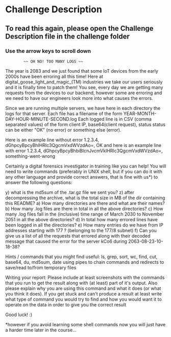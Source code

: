 # Challenge Description 
## To read this again, please open the Challenge Description file in the challenge folder
### Use the arrow keys to scroll down

            ~~ OH NO! TOO MANY LOGS ~~

The year is 2083 and we just found that some IoT devices from the 
early 2000s have been erroring all this time!
Here at digital_goose_light_and_magic_(TM) industries we take our 
users seriously and it is finally time to patch them! 
You see, every day we are getting many requests from the devices
to our backend, however some are erroring and we need to have 
our engineers look more into what causes the errors.

Since we are running multiple servers, we have here in each directory
the logs for that server. Each file has a filename of the form
YEAR-MONTH-DAY-HOUR-MINUTE-SECOND.log
Each logged line is in CSV (comma separated values) of the form
client IP, base64(client request), status
status can be either "OK" (no error) or something else (error).

Here is an example line without error
1.2.3.4, dGhpcyBpcyBhIHRlc3QgcmVxdWVzdAo=, OK
and here is an example line with error
1.2.3.4, dGhpcyBpcyBhbiBlcnJvcmVkIHRlc3QgcmVxdWVzdAo=, something-went-wrong

Certainly a digital forensics investigator in training like you can
help! You will need to write commands (preferably in UNIX shell, but
if you can do it with any other language and provide correct answers,
that is fine with us*) to answer the following questions:

y) what is the md5sum of the .tar.gz file we sent you?
z) after decompressing the archive, what is the total size in MB of the dir containing this README?
a) How many directories are there and what are their names?
b) How many .log files are there in total in all the above directories?
c) How many .log files fall in the (inclusive) time range of March 2030 to November 2051 in all the above directories?
d) In total how many errored lines have been logged in all the directories?
e) How many entries do we have from IP addresses starting with 177 ? (belonging to the 177/8 subnet)
f) Can you give us a list of all the requests that errored along with their decoded message that caused the error for the server
   kCo6 during 2063-08-23-10-18-38?

Hints / commands that you might find useful:
 ls, grep, sort, wc, find, cut, base64, du, md5sum, date
 using pipes to chain commands and redirects to save/read to/from temporary files

Writing your report:
Please include at least screenshots with the commands that you run to get the result along with (at least) part of it's output.
Also please explain why you are using this command and what it does (or what you think it does).
If you get stuck and can't produce a result at least write what type of command you would try to find and
how you would want it to operate on the data in order to give you the correct result

Good luck! :)

*however if you avoid learning some shell commands now you will just have a harder time later in the course...
